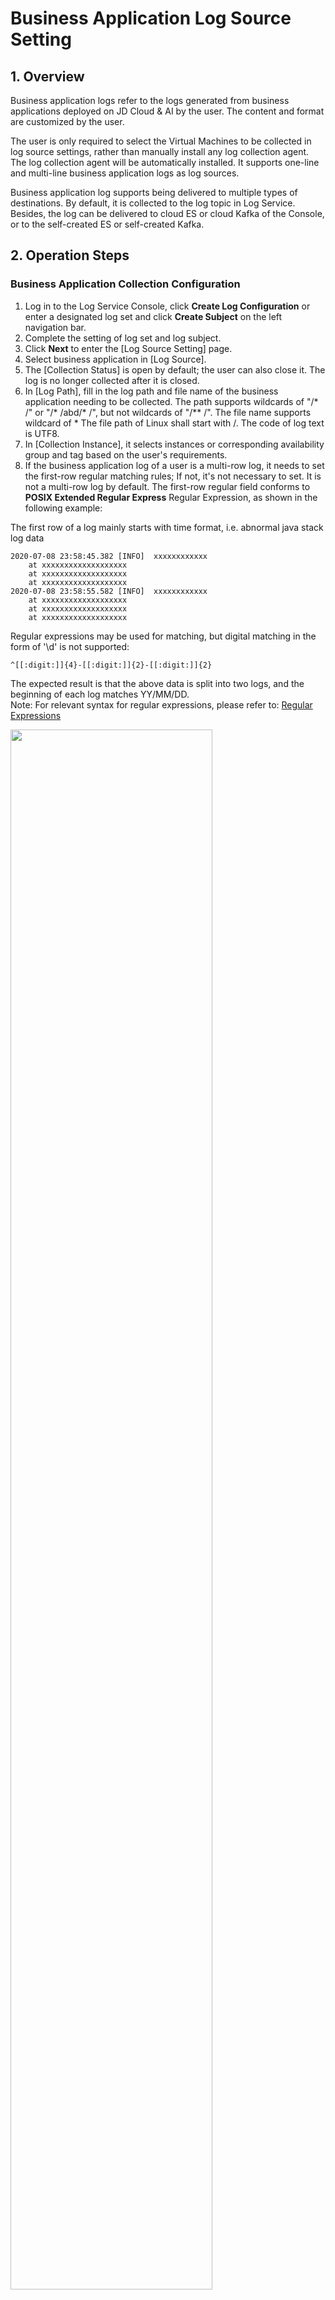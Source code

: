 # Business Application Log Source Setting

## 1. Overview
Business application logs refer to the logs generated from business applications deployed on JD Cloud & AI by the user. The content and format are customized by the user.

The user is only required to select the Virtual Machines to be collected in log source settings, rather than manually install any log collection agent. The log collection agent will be automatically installed. It supports one-line and multi-line business application logs as log sources.

Business application log supports being delivered to multiple types of destinations. By default, it is collected to the log topic in Log Service. Besides, the log can be delivered to cloud ES or cloud Kafka of the Console, or to the self-created ES or self-created Kafka.

## 2. Operation Steps
### Business Application Collection Configuration
1. Log in to the Log Service Console, click **Create Log Configuration** or enter a designated log set and click **Create Subject** on the left navigation bar.
2. Complete the setting of log set and log subject.
3. Click **Next** to enter the [Log Source Setting] page.
4. Select business application in [Log Source].
5. The [Collection Status] is open by default; the user can also close it. The log is no longer collected after it is closed.
6. In [Log Path], fill in the log path and file name of the business application needing to be collected. The path supports wildcards of "/* /" or "/* /abd/* /", but not wildcards of "/** /". The file name supports wildcard of * The file path of Linux shall start with /. The code of log text is UTF8.
7. In [Collection Instance], it selects instances or corresponding availability group and tag based on the user's requirements.
8. If the business application log of a user is a multi-row log, it needs to set the first-row regular matching rules; If not, it's not necessary to set. It is not a multi-row log by default. The first-row regular field conforms to **POSIX Extended Regular Express** Regular Expression, as shown in the following example:  

The first row of a log mainly starts with time format, i.e. abnormal java stack log data
```
2020-07-08 23:58:45.382 [INFO]  xxxxxxxxxxxx
	at xxxxxxxxxxxxxxxxxxx
	at xxxxxxxxxxxxxxxxxxx
	at xxxxxxxxxxxxxxxxxxx
2020-07-08 23:58:55.582 [INFO]  xxxxxxxxxxxx
	at xxxxxxxxxxxxxxxxxxx
	at xxxxxxxxxxxxxxxxxxx
	at xxxxxxxxxxxxxxxxxxx	
```
Regular expressions may be used for matching, but digital matching in the form of '\d' is not supported:  
```
^[[:digit:]]{4}-[[:digit:]]{2}-[[:digit:]]{2}
``` 
The expected result is that the above data is split into two logs, and the beginning of each log matches YY/MM/DD.  
Note: For relevant syntax for regular expressions, please refer to: [Regular Expressions](https://en.wikibooks.org/wiki/Regular_Expressions/POSIX-Extended_Regular_Expressions)


<img src="https://raw.githubusercontent.com/jdcloudcom/cn/zhangwenjie-only/image/LogService/operationguide/multi-line.jpg" width=80% height=80% />

### Business Application Advanced Configuration
1. The [Advanced Configuration] is closed by default. After the advanced configuration is open, the log can be delivered directly from the agent to the specified ES or Kafka.
2. If the user only requires to deliver the log to ES or Kafka, it can close [deliver to the log topic], then the corresponding log data will not be stored in the Log Service. Log monitoring function, etc. cannot be used, either.
3. If the destination of the business application log is Kafka, it needs to set brokers, topic, and the selection on whether to adopt compressed delivery or not. Compressed delivery supports snappy format and gzip format. Cloud Kafka will obtain brokers automatically.
4. If the destination of the business application log is ES, it needs to set ES access domain and search prefix. Cloud ES will obtain access domain automatically.

<img src="https://raw.githubusercontent.com/jdcloudcom/cn/zhangwenjie-only/image/LogService/operationguide/advanceconfig.jpg" width=80% height=80% />

## 3. Notes
- The current version supports collection of logs of Linux Virtual Machines.
- When an instance collecting user selects the instance dimension, selection of at most 30 Virtual Machines is supported and cross-region selection is also supported.
- When an instance collection user selects the availability group dimension, there is no quantity restriction. The collection quantity is equal to the number of Virtual Machines in the availability group. Logs of Virtual Machines added in the availability group subsequently will also be collected, with cross-region multiple choices supported.
- When an instance collection user selects the tag dimension, there is no quantity restriction. The collection quantity is equal to the number of Virtual Machines in the tag. There is no region restriction. Logs of Virtual Machines added in the tag subsequently will also be collected.
- If the destination of setting in advanced configuration is self-created ES or self-created Kafka, the regions in front of destination ES or destination Kafka will have no practical significance.

